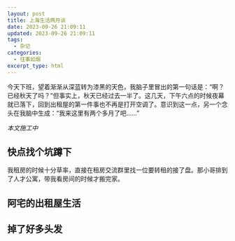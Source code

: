 ```yaml
---
layout: post
title: 上海生活两月谈
date: 2023-09-26 21:09:11
updated: 2023-09-26 21:09:11
tags:
  - 杂记
categories:
  - 往事如烟
excerpt_type: html
---
```


今天下班，望着渐渐从深蓝转为漆黑的天色，我脑子里冒出的第一句话是：“啊？已经秋天了吗？”但事实上，秋天已经过去一半了。这几天，下午六点的时候夜幕就已落下，回到出租屋的第一件事也不再是打开空调了。意识到这一点，另一个念头在我脑中生成：“我来这里有两个多月了吧……”

*本文施工中*

<!-- more -->

## 快点找个坑蹲下

我租房的时候十分草率，直接在租房交流群里找一位要转租的接了盘。那小哥排到了人才公寓，带我看房间的时候才搬完家。

## 阿宅的出租屋生活

## 掉了好多头发
